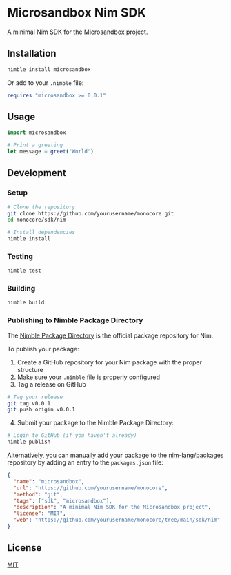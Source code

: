 # Microsandbox Nim SDK

A minimal Nim SDK for the Microsandbox project.

## Installation

```bash
nimble install microsandbox
```

Or add to your `.nimble` file:

```nim
requires "microsandbox >= 0.0.1"
```

## Usage

```nim
import microsandbox

# Print a greeting
let message = greet("World")
```

## Development

### Setup

```bash
# Clone the repository
git clone https://github.com/yourusername/monocore.git
cd monocore/sdk/nim

# Install dependencies
nimble install
```

### Testing

```bash
nimble test
```

### Building

```bash
nimble build
```

### Publishing to Nimble Package Directory

The [Nimble Package Directory](https://nimble.directory/) is the official package repository for Nim.

To publish your package:

1. Create a GitHub repository for your Nim package with the proper structure
2. Make sure your `.nimble` file is properly configured
3. Tag a release on GitHub

```bash
# Tag your release
git tag v0.0.1
git push origin v0.0.1
```

4. Submit your package to the Nimble Package Directory:

```bash
# Login to GitHub (if you haven't already)
nimble publish
```

Alternatively, you can manually add your package to the [nim-lang/packages](https://github.com/nim-lang/packages) repository by adding an entry to the `packages.json` file:

```json
{
  "name": "microsandbox",
  "url": "https://github.com/yourusername/monocore",
  "method": "git",
  "tags": ["sdk", "microsandbox"],
  "description": "A minimal Nim SDK for the Microsandbox project",
  "license": "MIT",
  "web": "https://github.com/yourusername/monocore/tree/main/sdk/nim"
}
```

## License

[MIT](LICENSE)
